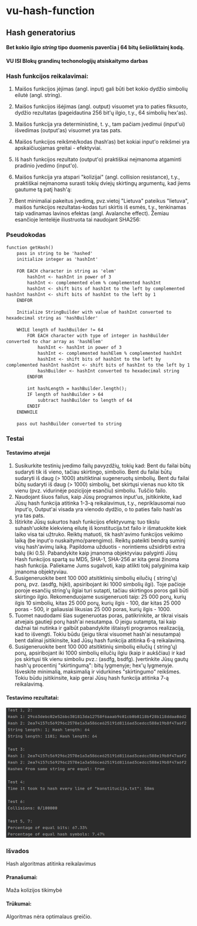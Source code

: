 # vu-hash-function

## Hash generatorius

#### Bet kokio ilgio _string_ tipo duomenis paverčia į 64 bitų šešioliktainį kodą.

#### VU ISI Blokų grandinų techonologijų atsiskaitymo darbas

### Hash funkcijos reikalavimai:
1. Maišos funkcijos įėjimas (angl. input) gali būti bet kokio dydžio simbolių eilutė (angl. string).

2. Maišos funkcijos išėjimas (angl. output) visuomet yra to paties
fiksuoto, dydžio rezultatas (pageidautina 256 bit'ų ilgio, t.y., 64 simbolių hex'as).

3. Maišos funkcija yra deterministinė, t. y., tam pačiam įvedimui (input'ui) išvedimas (output'as) visuomet yra tas pats.

4. Maišos funkcijos reikšmė/kodas (hash‘as) bet kokiai input'o reikšmei yra apskaičiuojamas greitai - efektyviai.

5. Iš hash funkcijos rezultato (output'o) praktiškai neįmanoma atgaminti pradinio įvedimo (input'o).

6. Maišos funkcija yra atspari "kolizijai" (angl. collision resistance), t.y., praktiškai neįmanoma surasti tokių dviejų skirtingų argumentų, kad jiems gautume tą patį hash'ą:

7. Bent minimaliai pakeitus įvedimą, pvz.vietoj "Lietuva" pateikus "lietuva", maišos funkcijos rezultatas-kodas turi skirtis iš esmės, t.y., tenkinamas taip vadinamas lavinos efektas (angl. Avalanche effect). Žemiau esančioje lentelėje iliustruota tai naudojant SHA256:

### Pseudokodas
```
function getHash()
    pass in string to be 'hashed'
    initialize integer as 'hashInt'
    
    FOR EACH character in string as 'elem'
        hashInt <- hashInt in power of 3
        hashInt <- complemented elem % complemented hashInt
        hashInt <- shift bits of hashInt to the left by complemented hashInt hashInt <- shift bits of hashInt to the left by 1 
    ENDFOR
    
    Initialize StringBuilder with value of hashInt converted to hexadecimal string as 'hashBuilder'
    
    WHILE length of hashBuilder != 64
        FOR EACH character with type of integer in hashBuilder converted to char array as 'hashElem'
            hashInt <- hashInt in power of 3
            hashInt <- complemented hashElem % complemented hashInt
            hashInt <- shift bits of hashInt to the left by complemented hashInt hashInt <- shift bits of hashInt to the left by 1 
            hashBuilder <- hashInt converted to hexadecimal string
        ENDFOR
        
        int hashLength = hashBuilder.length();
        IF length of hashBuilder > 64
            subtract hashBuilder to length of 64
        ENDIF
    ENDWHILE
    
    pass out hashBuilder converted to string

```

### Testai

#### Testavimo atvejai

1. Susikurkite testinių įvedimo failų pavyzdžių, tokių kad:
Bent du failai būtų sudaryti tik iš vieno, tačiau skirtingo, simbolio.
Bent du failai būtų sudaryti iš daug (> 1000) atsitiktinai sugeneruotų simbolių.
Bent du failai būtų sudaryti iš daug (> 1000) simbolių, bet skirtųsi vienas nuo kito tik vienu (pvz. vidurinėje pozicijoje esančiu)
simboliu.
Tuščio failo.
2. Naudojant šiuos failus, kaip Jūsų programos input'us, įsitikinkite, kad Jūsų hash funkcija atitinka 1-3-ą reikalavimus, t.y., nepriklausomai
nuo Input'o, Output'ai visada yra vienodo dydžio, o to paties failo hash'as yra tas pats.
3. Ištirkite Jūsų sukurtos hash funkcijos efektyvumą: tuo tikslu suhash'uokite kiekvieną eilutę iš konstitucija.txt failo ir išmatuokite kiek
laiko visa tai užtruko. Reiktų matuoti, tik hash'avimo funkcijos veikimo laiką (be input'o nuskaitymo/parengimo). Reiktų pateikti bendrą
suminį visų hash'avimų laiką.
Papildoma užduotis - norintiems užsidirbti extra balų (iki 0.5). Pabandykite kaip įmanoma objektyviau palyginti Jūsų Hash
funkcijos spartą su MD5, SHA-1, SHA-256 ar kita gerai žinoma hash funkcija. Paliekame Jums sugalvoti, kaip atlikti tokį
palyginima kaip įmanoma objektyviau.
4. Susigeneruokite bent 100 000 atsitiktinių simbolių eilučių ( string'ų) porų, pvz. (asdfg, hijkl), apsiribojant iki 1000 simbolių ilgi). Toje
pačioje poroje esančių string'ų ilgiai turi sutapti, tačiau skirtingos poros gali būti skirtingo ilgio. Rekomenduojame susigeneruoti taip:
25 000 porų, kurių ilgis 10 simbolių, kitas 25 000 porų, kurių ilgis - 100, dar kitas 25 000 poras - 500, ir galiausiai likusias 25 000
poras, kurių ilgis - 1000.
5. Tuomet naudodami šias sugeneruotas poras, patikrinkite, ar tikrai visais atvejais gautieji porų hash'ai nesutampa. O jeigu sutampta, tai
kaip dažnai tai nutinka ir galbūt pabandykite ištaisyti programos realizaciją, kad to išvengti. Tokiu būdu (jeigu tikrai visuomet hash'ai
nesutampa) bent dalinai įsitikinsite, kad Jūsų hash funkcija atitinka 6-ą reikalavimą.
6. Susigeneruokite bent 100 000 atsitiktinių simbolių eilučių ( string'ų) porų, apsiribojant iki 1000 simbolių eilučių ilgiu (kaip ir
aukščiau) ir kad jos skirtųsi tik vienu simboliu pvz.: (asdfg, bsdfg). Įvertinkite Jūsų gautų hash'ų procentinį "skirtingumą":
bitų lygmenyje;
hex'ų lygmenyje.
Išveskite minimalią, maksimalią ir vidurkines "skirtingumo" reikšmes. Tokiu būdu įsitikinsite, kaip gerai Jūsų hash funkcija
atitinka 7-ą reikalavimą.

#### Testavimo rezultatai:

![Alt text](readmeResources/tests.png "Tests")

### Išvados

Hash algoritmas atitinka reikalavimus

#### Pranašumai:

Maža kolizijos tikimybė

#### Trūkumai:
Algoritmas nėra optimalaus greičio.
